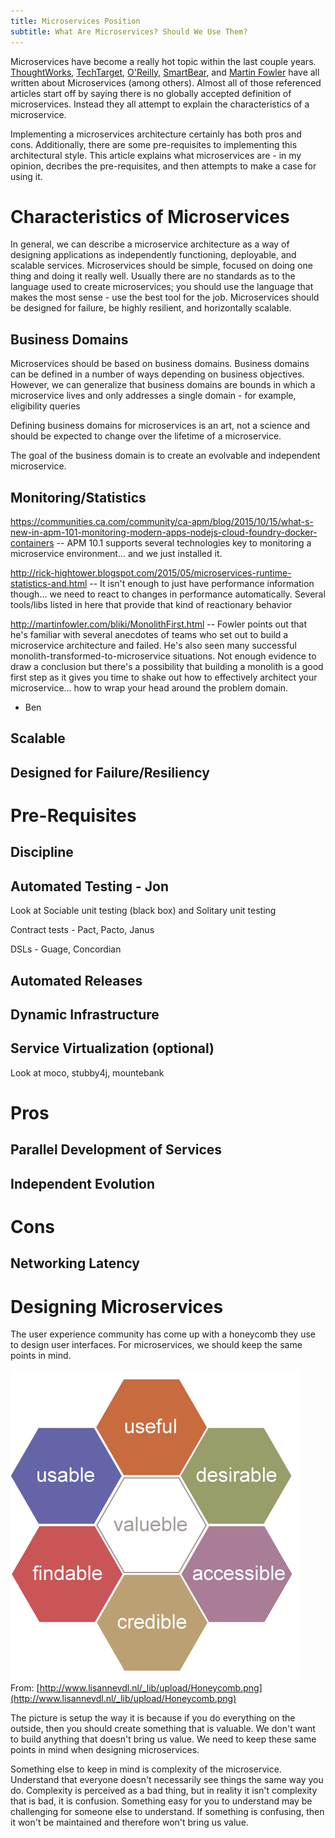 ```yaml
---
title: Microservices Position
subtitle: What Are Microservices? Should We Use Them?
---
```


Microservices have become a really hot topic within the last couple years. [ThoughtWorks](https://www.thoughtworks.com/insights/blog/microservices-nutshell), [TechTarget](http://searchsoa.techtarget.com/definition/microservices), [O'Reilly](http://www.oreilly.com/programming/free/reactive-microservices-architecture.html), [SmartBear](https://smartbear.com/learn/api-design/what-are-microservices/), and [Martin Fowler](http://martinfowler.com/articles/microservices.html) have all written about Microservices (among others). Almost all of those referenced articles start off by saying there is no globally accepted definition of microservices. Instead they all attempt to explain the characteristics of a microservice. 

Implementing a microservices architecture certainly has both pros and cons. Additionally, there are some pre-requisites to implementing this architectural style. This article explains what microservices are - in my opinion, decribes the pre-requisites, and then attempts to make a case for using it.

# Characteristics of Microservices

In general, we can describe a microservice architecture as a way of designing applications as independently functioning, deployable, and scalable services. Microservices should be simple, focused on doing one thing and doing it really well. Usually there are no standards as to the language used to create microservices; you should use the language that makes the most sense - use the best tool for the job. Microservices should be designed for failure, be highly resilient, and horizontally scalable.

## Business Domains

Microservices should be based on business domains. Business domains can be defined in a number of ways depending on business objectives. However, we can generalize that business domains are bounds in which a microservice lives and only addresses a single domain - for example, eligibility queries

Defining business domains for microservices is an art, not a science and should be expected to change over the lifetime of a microservice.

The goal of the business domain is to create an evolvable and independent microservice.

## Monitoring/Statistics
https://communities.ca.com/community/ca-apm/blog/2015/10/15/what-s-new-in-apm-101-monitoring-modern-apps-nodejs-cloud-foundry-docker-containers -- APM 10.1 supports several technologies key to monitoring a microservice environment... and we just installed it.

http://rick-hightower.blogspot.com/2015/05/microservices-runtime-statistics-and.html -- It isn't enough to just have performance information though... we need to react to changes in performance automatically.  Several tools/libs listed in here that provide that kind of reactionary behavior

http://martinfowler.com/bliki/MonolithFirst.html -- Fowler points out that he's familiar with several anecdotes of teams who set out to build a microservice architecture and failed.  He's also seen many successful monolith-transformed-to-microservice situations.  Not enough evidence to draw a conclusion but there's a possibility that building a monolith is a good first step as it gives you time to shake out how to effectively architect your microservice... how to wrap your head around the problem domain.

 - Ben

## Scalable

## Designed for Failure/Resiliency

# Pre-Requisites

## Discipline

## Automated Testing - Jon

Look at Sociable unit testing (black box) and Solitary unit testing

Contract tests - Pact, Pacto, Janus

DSLs - Guage, Concordian

## Automated Releases

## Dynamic Infrastructure

## Service Virtualization (optional)

Look at moco, stubby4j, mountebank

# Pros

## Parallel Development of Services

## Independent Evolution

# Cons

## Networking Latency

# Designing Microservices

The user experience community has come up with a honeycomb they use to design user interfaces. For microservices, we should keep the same points in mind.

![UX Honeycomb](/img/ux-honeycomb.png)
From: [http://www.lisannevdl.nl/_lib/upload/Honeycomb.png](http://www.lisannevdl.nl/_lib/upload/Honeycomb.png)

The picture is setup the way it is because if you do everything on the outside, then you should create something that is valuable. We don't want to build anything that doesn't bring us value. We need to keep these same points in mind when designing microservices.

Something else to keep in mind is complexity of the microservice. Understand that everyone doesn't necessarily see things the same way you do. Complexity is perceived as a bad thing, but in reality it isn't complexity that is bad, it is confusion. Something easy for you to understand may be challenging for someone else to understand. If something is confusing, then it won't be maintained and therefore won't bring us value.

